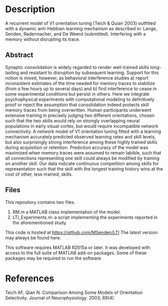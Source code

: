 # Description
A recurrent model of V1 orientation tuning (Teich & Quian 2003) outfitted with a dynamic anti-Hebbian learning mechanism as described in:
Lange, Senden, Radermacher, and De Weerd (submitted). Interfering with a memory without disrupting its trace.

## Abstract
Synaptic consolidation is widely regarded to render well-trained skills long-lasting and resistant to disruption by subsequent learning. Support for this notion is mixed, however, as behavioral interference studies a) report inconsistent estimates of the time needed for memory traces to stabilize (from a few hours up to several days) and b) find interference to cease in some experimental conditions but persist in others. Here we integrate psychophysical experiments with computational modeling to definitively proof or reject the assumption that consolidation indeed protects skill memory traces from being overwritten. Human participants underwent extensive training in precisely judging two different orientations, chosen such that the two skills would rely on strongly overlapping neural populations in early visual cortex, but would require incompatible network connectivity. A network model of V1 orientation tuning fitted with a learning mechanism accurately predicted observed learning rates and skill levels, but also surprisingly strong interference among these highly trained skills during acquisition or retention. Prediction accuracy of the model was maximized when memory traces were assumed to remain labible, such that all connections representing one skill could always be modified by training on another skill. Our data indicate continuous competition among skills for representation such that the skill with the longest training history wins at the cost of other, less-trained, skills.

## Files
This repository contains two files.
1. RM.m a MATLAB class implementation of the model.
2. LTI_Experiments.m: a script implementing the experiments reported in the aforementioned study.

This code is hosted at https://github.com/MSenden/LTI
The latest version may always be found here.

This software requires MATLAB R2015a or later. It was developed with access to the full suite of MATLAB add-on packages.
Some of these packages may be required to run the software.

# References
Teich AF, Qian N. Comparison Among Some Models of Orientation Selectivity. Journal of Neurophysiology. 2003; 89(4).

